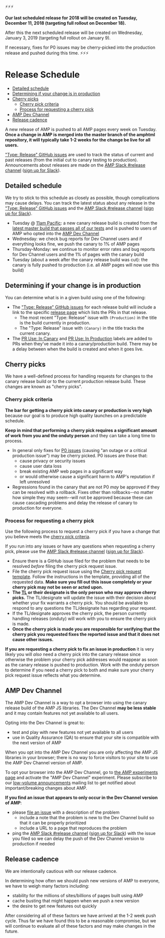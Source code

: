 ⚡⚡⚡

**Our last scheduled release for 2018 will be created on Tuesday, December 11, 2018 (targeting full rollout on December 18).**

After this the next scheduled release will be created on Wednesday, January 3, 2019 (targeting full rollout on January 9).

If necessary, fixes for P0 issues may be cherry-picked into the production release and pushed during this time.
⚡⚡⚡

# Release Schedule

- [Detailed schedule](#detailed-schedule)
- [Determining if your change is in production](#determining-if-your-change-is-in-production)
- [Cherry picks](#cherry-picks)
	- [Cherry pick criteria](#cherry-pick-criteria)
	- [Process for requesting a cherry pick](#process-for-requesting-a-cherry-pick)
- [AMP Dev Channel](#amp-dev-channel)
- [Release cadence](#release-cadence)

A new release of AMP is pushed to all AMP pages every week on Tuesday.  **Once a change in AMP is merged into the master branch of the amphtml repository, it will typically take 1-2 weeks for the change be live for all users.**

["Type: Release" GitHub issues](https://github.com/ampproject/amphtml/labels/Type%3A%20Release) are used to track the status of current and past releases (from the initial cut to canary testing to production).  Announcements about releases are made on the [AMP Slack #release channel](https://amphtml.slack.com/messages/C4NVAR0H3/) ([sign up for Slack](https://bit.ly/amp-slack-signup)).

## Detailed schedule

We try to stick to this schedule as closely as possible, though complications may cause delays.  You can track the latest status about any release in the ["Type: Release" GitHub issues](https://github.com/ampproject/amphtml/labels/Type%3A%20Release) and the [AMP Slack #release channel](https://amphtml.slack.com/messages/C4NVAR0H3/) ([sign up for Slack](https://bit.ly/amp-slack-signup)).

- Tuesday @ [11am Pacific](https://www.google.com/search?q=11am+pacific+in+current+time+zone): a new canary release build is created from the [latest master build that passes all of our tests](https://travis-ci.org/ampproject/amphtml/branches) and is pushed to users of AMP who opted into the [AMP Dev Channel](#amp-dev-channel)
- Wednesday:  we check bug reports for Dev Channel users and if everything looks fine, we push the canary to 1% of AMP pages
- Thursday-Monday: we continue to monitor error rates and bug reports for Dev Channel users and the 1% of pages with the canary build
- Tuesday (about a week after the canary release build was cut): the canary is fully pushed to production (i.e. all AMP pages will now use this build)

## Determining if your change is in production

You can determine what is in a given build using one of the following:

- The ["Type: Release" GitHub issues](https://github.com/ampproject/amphtml/labels/Type%3A%20Release) for each release build will include a link to the specific [release page](https://github.com/ampproject/amphtml/releases) which lists the PRs in that release.
  - The most recent "Type: Release" issue with `(Production)` in the title is the build currently in production.
  - The "Type: Release" issue with `(Canary)` in the title tracks the current canary.
- The [PR Use: In Canary](https://github.com/ampproject/amphtml/issues?utf8=%E2%9C%93&q=label%3A%22PR%20use%3A%20In%20Canary%22) and [PR Use: In Production](https://github.com/ampproject/amphtml/issues?utf8=%E2%9C%93&q=label%3A%22PR%20use%3A%20In%20Production%22) labels are added to PRs when they've made it into a canary/production build.  There may be a delay between when the build is created and when it goes live.

## Cherry picks

We have a well-defined process for handling requests for changes to the canary release build or to the current production release build.  These changes are known as "cherry picks".

### Cherry pick criteria

**The bar for getting a cherry pick into canary or production is very high** because our goal is to produce high quality launches on a predictable schedule.

**Keep in mind that performing a cherry pick requires a significant amount of work from you and the onduty person** and they can take a long time to process.

- In general only fixes for [P0 issues](https://github.com/ampproject/amphtml/blob/master/contributing/issue-priorities.md) (causing "an outage or a critical production issue") may be cherry picked.  P0 issues are those that:
  - cause privacy or security issues
  - cause user data loss
  - break existing AMP web pages in a significant way
  - or would otherwise cause a significant harm to AMP's reputation if left unresolved
- Regressions found in the canary that are not P0 *may* be approved if they can be resolved with a rollback.  Fixes other than rollbacks--no matter how simple they may seem--will not be approved because these can cause cascading problems and delay the release of canary to production for everyone.

### Process for requesting a cherry pick

Use the following process to request a cherry pick if you have a change that you believe meets the [cherry pick criteria](#cherry-pick-criteria).

If you run into any issues or have any questions when requesting a cherry pick, please use the [AMP Slack #release channel](https://amphtml.slack.com/messages/C4NVAR0H3/) ([sign up for Slack](https://bit.ly/amp-slack-signup)).

- Ensure there is a GitHub issue filed for the problem that needs to be resolved *before* filing the cherry pick request issue.
- File the cherry pick request issue using the [Cherry pick request template](https://github.com/ampproject/amphtml/issues/new?title=%F0%9F%8C%B8%20Cherry%20pick%20request%20for%20%3CYOUR_ISSUE_NUMBER%3E%20into%20%3CRELEASE_ISSUE_NUMBER%3E%20%28Pending%29&template=cherry_pick_template.md).  Follow the instructions in the template, providing all of the requested data.  **Make sure you fill out this issue completely or your cherry pick may not be seen or acted upon.**
- **The [TL](../GOVERNANCE.md) or their designate is the only person who may approve cherry picks.**  The TL/designate will update the issue with their decision about whether your fix warrants a cherry pick.  You should be available to respond to any questions the TL/designate has regarding your request.
- If the TL/designate approves the cherry pick, the person currently handling releases (onduty) will work with you to ensure the cherry pick is made.
- **Once the cherry pick is made you are responsible for verifying that the cherry pick you requested fixes the reported issue and that it does not cause other issues.**

**If you are requesting a cherry pick to fix an issue in production** it is very likely you will *also* need a cherry pick into the canary release since otherwise the problem your cherry pick addresses would reappear as soon as the canary release is pushed to production.  Work with the onduty person to determine if you need a cherry pick to both and make sure your cherry pick request issue reflects what you determine.


## AMP Dev Channel

The AMP Dev Channel is a way to opt a browser into using the canary release build of the AMP JS libraries.  The Dev Channel **may be less stable** and it may contain features not yet available to all users.

Opting into the Dev Channel is great to:

- test and play with new features not yet available to all users
- use in Quality Assurance (QA) to ensure that your site is compatible with the next version of AMP

When you opt into the AMP Dev Channel you are only affecting the AMP JS libraries in your browser; there is no way to force visitors to your site to use the AMP Dev Channel version of AMP.

To opt your browser into the AMP Dev Channel, go to [the AMP experiments page](https://cdn.ampproject.org/experiments.html) and activate the "AMP Dev Channel" experiment. Please subscribe to our [low-volume announcements](https://groups.google.com/forum/#!forum/amphtml-announce) mailing list to get notified about important/breaking changes about AMP.

**If you find an issue that appears to only occur in the Dev Channel version of AMP**:
- please [file an issue](https://github.com/ampproject/amphtml/issues/new) with a description of the problem
  - include a note that the problem is new to the Dev Channel build so that it can be properly prioritized
  - include a URL to a page that reproduces the problem
- ping the [AMP Slack #release channel](https://amphtml.slack.com/messages/C4NVAR0H3/) ([sign up for Slack](https://bit.ly/amp-slack-signup)) with the issue you filed so we can delay the push of the Dev Channel version to production if needed

## Release cadence

We are intentionally cautious with our release cadence.

In determining how often we should push new versions of AMP to everyone, we have to weigh many factors including:

- stability for the millions of sites/billions of pages built using AMP
- cache busting that might happen when we push a new version
- the desire to get new features out quickly

After considering all of these factors we have arrived at the 1-2 week push cycle.  Thus far we have found this to be a reasonable compromise, but we will continue to evaluate all of these factors and may make changes in the future.
